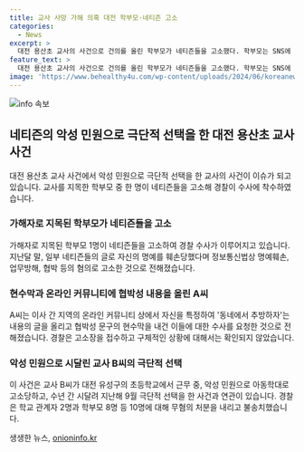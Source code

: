 ```yaml
---
title: 교사 사망 가해 의혹 대전 학부모·네티즌 고소
categories:
  - News
excerpt: >
  대전 용산초 교사의 사건으로 건의를 올린 학부모가 네티즌들을 고소했다. 학부모는 SNS에 자신을 명예훼손하고 협박한 이에 대해 고소장을 제출했다. 경찰은 수사에 착수했으며, 근무 중 악성 민원으로 고통을 겪던 교사가 지난해 극단적 선택을 한 사건과 관련된 경찰 조사 결과도 발표됐다.
feature_text: >
  대전 용산초 교사의 사건으로 건의를 올린 학부모가 네티즌들을 고소했다. 학부모는 SNS에 자신을 명예훼손하고 협박한 이에 대해 고소장을 제출했다. 경찰은 수사에 착수했으며, 근무 중 악성 민원으로 고통을 겪던 교사가 지난해 극단적 선택을 한 사건과 관련된 경찰 조사 결과도 발표됐다.
image: 'https://www.behealthy4u.com/wp-content/uploads/2024/06/koreanews.jpg'
---
```


<p><img src="https://www.behealthy4u.com/wp-content/uploads/2024/06/koreanews.jpg" alt="info 속보" /></p>

<h2 data-ke-size="size26">네티즌의 악성 민원으로 극단적 선택을 한 대전 용산초 교사 사건</h2>

<p data-ke-size="size16">대전 용산초 교사 사건에서 악성 민원으로 극단적 선택을 한 교사의 사건이 이슈가 되고 있습니다. 교사를 지목한 학부모 중 한 명이 네티즌들을 고소해 경찰이 수사에 착수하였습니다.</p>

<h3><b>가해자로 지목된 학부모가 네티즌들을 고소</b></h3>

<p data-ke-size="size16">가해자로 지목된 학부모 1명이 네티즌들을 고소하여 경찰 수사가 이루어지고 있습니다. 지난달 말, 일부 네티즌들의 글로 자신의 명예를 훼손당했다며 정보통신법상 명예훼손, 업무방해, 협박 등의 혐의로 고소한 것으로 전해졌습니다.</p>

<h3><b>현수막과 온라인 커뮤니티에 협박성 내용을 올린 A씨</b></h3>

<p data-ke-size="size16">A씨는 이사 간 지역의 온라인 커뮤니티 상에서 자신을 특정하여 '동네에서 추방하자'는 내용의 글을 올리고 협박성 문구의 현수막을 내건 이들에 대한 수사를 요청한 것으로 전해졌습니다. 경찰은 고소장을 접수하고 구체적인 상황에 대해서는 확인되지 않았습니다.</p>

<h3><b>악성 민원으로 시달린 교사 B씨의 극단적 선택</b></h3>

<p data-ke-size="size16">이 사건은 교사 B씨가 대전 유성구의 초등학교에서 근무 중, 악성 민원으로 아동학대로 고소당하고, 수년 간 시달려 지난해 9월 극단적 선택을 한 사건과 연관이 있습니다. 경찰은 학교 관계자 2명과 학부모 8명 등 10명에 대해 무혐의 처분을 내리고 불송치했습니다.</p>
생생한 뉴스, <a href="https://onioninfo.kr" rel="dofollow">onioninfo.kr</a>


